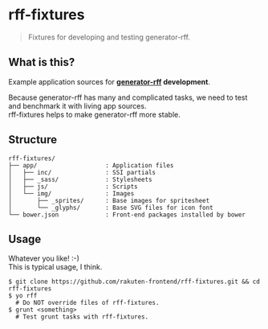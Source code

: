 # rff-fixtures

> Fixtures for developing and testing generator-rff.

## What is this?
Example application sources for **[generator-rff](https://github.com/rakuten-frontend/generator-rff) development**.

Because generator-rff has many and complicated tasks, we need to test and benchmark it with living app sources.  
rff-fixtures helps to make generator-rff more stable.

## Structure
```
rff-fixtures/
├── app/                   : Application files
│   ├── inc/               : SSI partials
│   ├── _sass/             : Stylesheets
│   ├── js/                : Scripts
│   └── img/               : Images
│       ├── _sprites/      : Base images for spritesheet
│       └── _glyphs/       : Base SVG files for icon font
└── bower.json             : Front-end packages installed by bower
```

## Usage
Whatever you like! :-)  
This is typical usage, I think.

```shell
$ git clone https://github.com/rakuten-frontend/rff-fixtures.git && cd rff-fixtures
$ yo rff
  # Do NOT override files of rff-fixtures.
$ grunt <something>
  # Test grunt tasks with rff-fixtures.
```

